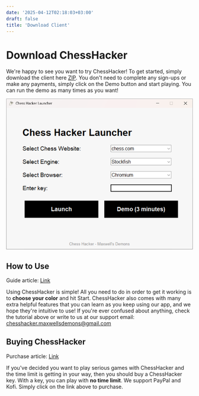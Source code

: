 ```yaml
---
date: '2025-04-12T02:18:03+03:00'
draft: false
title: 'Download Client'
---
```

# Download ChessHacker
We're happy to see you want to try ChessHacker! To get started, simply download the client here [ZIP](https://github.com/Chess-Hacker/Chess-Hacker.github.io/releases/tag/v0.3.0-beta). You don't need to complete any sign-ups or make any payments, simply click on the Demo button and start playing. You can run the demo as many times as you want!

![Drag Racing](client.png)

## How to Use
Guide article: [Link](/posts/guide/)

Using ChessHacker is simple! All you need to do in order to get it working is to **choose your color** and hit Start. ChessHacker also comes with many extra helpful features that you can learn as you keep using our app, and we hope they're intuitive to use! If you're ever confused about anything, check the tutorial above or write to us at our support email: chesshacker.maxwellsdemons@gmail.com

## Buying ChessHacker
Purchase article: [Link](/posts/purchase/)

If you've decided you want to play serious games with ChessHacker and the time limit is getting in your way, then you should buy a ChessHacker key. With a key, you can play with **no time limit**. We support PayPal and Kofi. Simply click on the link above to purchase.
